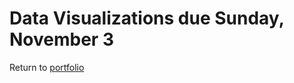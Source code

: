 # Data Visualizations due Sunday, November 3
Return to [portfolio](https://ahowe12.github.io/Alena-Howe-s-Portfolio/)
